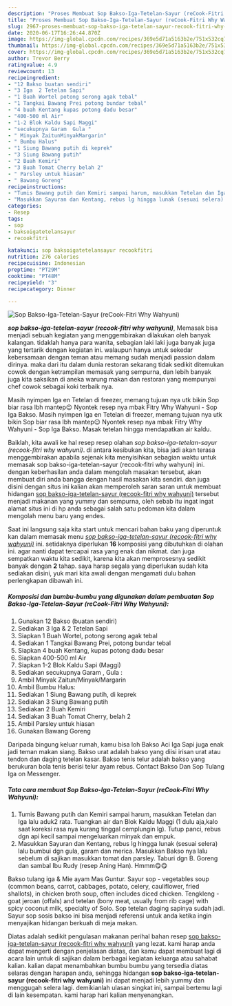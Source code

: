```yaml
---
description: "Proses Membuat Sop Bakso-Iga-Tetelan-Sayur (reCook-Fitri Why Wahyuni) yang praktis"
title: "Proses Membuat Sop Bakso-Iga-Tetelan-Sayur (reCook-Fitri Why Wahyuni) yang praktis"
slug: 2967-proses-membuat-sop-bakso-iga-tetelan-sayur-recook-fitri-why-wahyuni-yang-praktis
date: 2020-06-17T16:26:44.870Z
image: https://img-global.cpcdn.com/recipes/369e5d71a5163b2e/751x532cq70/sop-bakso-iga-tetelan-sayur-recook-fitri-why-wahyuni-foto-resep-utama.jpg
thumbnail: https://img-global.cpcdn.com/recipes/369e5d71a5163b2e/751x532cq70/sop-bakso-iga-tetelan-sayur-recook-fitri-why-wahyuni-foto-resep-utama.jpg
cover: https://img-global.cpcdn.com/recipes/369e5d71a5163b2e/751x532cq70/sop-bakso-iga-tetelan-sayur-recook-fitri-why-wahyuni-foto-resep-utama.jpg
author: Trevor Berry
ratingvalue: 4.9
reviewcount: 13
recipeingredient:
- "12 Bakso buatan sendiri"
- "3 Iga  2 Tetelan Sapi"
- "1 Buah Wortel potong serong agak tebal"
- "1 Tangkai Bawang Prei potong bundar tebal"
- "4 buah Kentang kupas potong dadu besar"
- "400-500 ml Air"
- "1-2 Blok Kaldu Sapi Maggi"
- "secukupnya Garam  Gula "
- " Minyak ZaitunMinyakMargarin"
- " Bumbu Halus"
- "1 Siung Bawang putih di keprek"
- "3 Siung Bawang putih"
- "2 Buah Kemiri"
- "3 Buah Tomat Cherry belah 2"
- " Parsley untuk hiasan"
- " Bawang Goreng"
recipeinstructions:
- "Tumis Bawang putih dan Kemiri sampai harum, masukkan Tetelan dan Iga lalu aduk2 rata. Tuangkan air dan Blok Kaldu Maggi (1 dulu aja,kalo saat koreksi rasa nya kurang tinggal cemplungin lg). Tutup panci, rebus dgn api kecil sampai mengeluarkan minyak dan empuk."
- "Masukkan Sayuran dan Kentang, rebus lg hingga lunak (sesuai selera) lalu bumbui dgn gula, garam dan merica. Masukkan Bakso nya lalu sebelum di sajikan masukkan tomat dan parsley. Taburi dgn B. Goreng dan sambal Ibu Rudy (resep Aning Han). Hmmm😋😋"
categories:
- Resep
tags:
- sop
- baksoigatetelansayur
- recookfitri

katakunci: sop baksoigatetelansayur recookfitri 
nutrition: 276 calories
recipecuisine: Indonesian
preptime: "PT29M"
cooktime: "PT48M"
recipeyield: "3"
recipecategory: Dinner

---
```



![Sop Bakso-Iga-Tetelan-Sayur (reCook-Fitri Why Wahyuni)](https://img-global.cpcdn.com/recipes/369e5d71a5163b2e/751x532cq70/sop-bakso-iga-tetelan-sayur-recook-fitri-why-wahyuni-foto-resep-utama.jpg)

<b><i>sop bakso-iga-tetelan-sayur (recook-fitri why wahyuni)</i></b>, Memasak bisa menjadi sebuah kegiatan yang menggembirakan dilakukan oleh banyak kalangan. tidaklah hanya para wanita, sebagian laki laki juga banyak juga yang tertarik dengan kegiatan ini. walaupun hanya untuk sekedar kebersamaan dengan teman atau memang sudah menjadi passion dalam dirinya. maka dari itu dalam dunia restoran sekarang tidak sedikit ditemukan cowok dengan ketrampilan memasak yang sempurna, dan lebih banyak juga kita saksikan di aneka warung makan dan restoran yang mempunyai chef cowok sebagai koki terbaik nya.

Masih nyimpen Iga en Tetelan di freezer, memang tujuan nya utk bikin Sop biar rasa lbh mantep😉 Nyontek resep nya mbak Fitry Why Wahyuni - Sop Iga Bakso. Masih nyimpen Iga en Tetelan di freezer, memang tujuan nya utk bikin Sop biar rasa lbh mantep😉 Nyontek resep nya mbak Fitry Why Wahyuni - Sop Iga Bakso. Masak tetelan hingga mendapatkan air kaldu.

Baiklah, kita awali ke hal resep resep olahan <i>sop bakso-iga-tetelan-sayur (recook-fitri why wahyuni)</i>. di antara kesibukan kita, bisa jadi akan terasa menggembirakan apabila sejenak kita menyisihkan sebagian waktu untuk memasak sop bakso-iga-tetelan-sayur (recook-fitri why wahyuni) ini. dengan keberhasilan anda dalam mengolah masakan tersebut, akan membuat diri anda bangga dengan hasil masakan kita sendiri. dan juga disini dengan situs ini kalian akan memperoleh saran saran untuk membuat hidangan <u>sop bakso-iga-tetelan-sayur (recook-fitri why wahyuni)</u> tersebut menjadi makanan yang yummy dan sempurna, oleh sebab itu ingat ingat alamat situs ini di hp anda sebagai salah satu pedoman kita dalam mengolah menu baru yang endes.


Saat ini langsung saja kita start untuk mencari bahan baku yang diperuntuk kan dalam memasak menu <u><i>sop bakso-iga-tetelan-sayur (recook-fitri why wahyuni)</i></u> ini. setidaknya diperlukan <b>16</b> komposisi yang dibutuhkan di olahan ini. agar nanti dapat tercapai rasa yang enak dan nikmat. dan juga sempatkan waktu kita sedikit, karena kita akan memprosesnya sedikit banyak dengan <b>2</b> tahap. saya harap segala yang diperlukan sudah kita sediakan disini, yuk mari kita awali dengan mengamati dulu bahan perlengkapan dibawah ini.

<!--inarticleads1-->

##### Komposisi dan bumbu-bumbu yang digunakan dalam pembuatan Sop Bakso-Iga-Tetelan-Sayur (reCook-Fitri Why Wahyuni):

1. Gunakan 12 Bakso (buatan sendiri)
1. Sediakan 3 Iga &amp; 2 Tetelan Sapi
1. Siapkan 1 Buah Wortel, potong serong agak tebal
1. Sediakan 1 Tangkai Bawang Prei, potong bundar tebal
1. Siapkan 4 buah Kentang, kupas potong dadu besar
1. Siapkan 400-500 ml Air
1. Siapkan 1-2 Blok Kaldu Sapi (Maggi)
1. Sediakan secukupnya Garam , Gula :
1. Ambil  Minyak Zaitun/Minyak/Margarin
1. Ambil  Bumbu Halus:
1. Sediakan 1 Siung Bawang putih, di keprek
1. Sediakan 3 Siung Bawang putih
1. Sediakan 2 Buah Kemiri
1. Sediakan 3 Buah Tomat Cherry, belah 2
1. Ambil  Parsley untuk hiasan
1. Gunakan  Bawang Goreng


Daripada bingung keluar rumah, kamu bisa loh Bakso Aci Iga Sapi juga enak jadi teman makan siang. Bakso urat adalah bakso yang diisi irisan urat atau tendon dan daging tetelan kasar. Bakso tenis telur adalah bakso yang berukuran bola tenis berisi telur ayam rebus. Contact Bakso Dan Sop Tulang Iga on Messenger. 

<!--inarticleads2-->

##### Tata cara membuat Sop Bakso-Iga-Tetelan-Sayur (reCook-Fitri Why Wahyuni):

1. Tumis Bawang putih dan Kemiri sampai harum, masukkan Tetelan dan Iga lalu aduk2 rata. Tuangkan air dan Blok Kaldu Maggi (1 dulu aja,kalo saat koreksi rasa nya kurang tinggal cemplungin lg). Tutup panci, rebus dgn api kecil sampai mengeluarkan minyak dan empuk.
1. Masukkan Sayuran dan Kentang, rebus lg hingga lunak (sesuai selera) lalu bumbui dgn gula, garam dan merica. Masukkan Bakso nya lalu sebelum di sajikan masukkan tomat dan parsley. Taburi dgn B. Goreng dan sambal Ibu Rudy (resep Aning Han). Hmmm😋😋


Bakso tulang iga &amp; Mie ayam Mas Guntur. Sayur sop - vegetables soup (common beans, carrot, cabbages, potato, celery, cauliflower, fried shallots), in chicken broth soup, often includes diced chicken. Tengkleng - goat jeroan (offals) and tetelan (bony meat, usually from rib cage) with spicy coconut milk, specialty of Solo. Sop tetelan daging sapinya sudah jadi. Sayur sop sosis bakso ini bisa menjadi referensi untuk anda ketika ingin menyajikan hidangan berkuah di meja makan. 

Diatas adalah sedikit pengulasan makanan perihal bahan resep <u>sop bakso-iga-tetelan-sayur (recook-fitri why wahyuni)</u> yang lezat. kami harap anda dapat mengerti dengan penjelasan diatas, dan kamu dapat membuat lagi di acara lain untuk di sajikan dalam berbagai kegiatan keluarga atau sahabat kalian. kalian dapat menambahkan bumbu bumbu yang tersedia diatas selaras dengan harapan anda, sehingga hidangan <b>sop bakso-iga-tetelan-sayur (recook-fitri why wahyuni)</b> ini dapat menjadi lebih yummy dan menggugah selera lagi. demikianlah ulasan singkat ini, sampai bertemu lagi di lain kesempatan. kami harap hari kalian menyenangkan.
